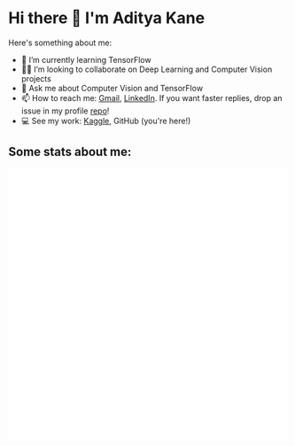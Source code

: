 # Hi there 👋 I'm Aditya Kane

<!--
**AdityaKane2001/AdityaKane2001** is a ✨ _special_ ✨ repository because its `README.md` (this file) appears on your GitHub profile.-->

Here's something about me:

- 🌱 I’m currently learning TensorFlow
- :man_technologist: I’m looking to collaborate on Deep Learning and Computer Vision projects
- 💬 Ask me about Computer Vision and TensorFlow
- 📫 How to reach me: [Gmail](https://mail.google.com/mail/u/0/?fs=1&tf=cm&source=mailto&to=adityakane1@gmail.com), [LinkedIn](https://www.linkedin.com/in/aditya-kane/). If you want faster replies, drop an issue in my profile [repo](https://github.com/AdityaKane2001/AdityaKane2001/issues)!
- :computer: See my work: [Kaggle](https://www.kaggle.com/adityakane), GitHub (you're here!)


## Some stats about me:
![Metrics](https://github.com/AdityaKane2001/AdityaKane2001/blob/main/github-metrics.svg)

